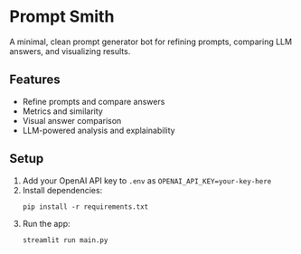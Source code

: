 # Prompt Smith

A minimal, clean prompt generator bot for refining prompts, comparing LLM answers, and visualizing results.

## Features
- Refine prompts and compare answers
- Metrics and similarity
- Visual answer comparison
- LLM-powered analysis and explainability

## Setup
1. Add your OpenAI API key to `.env` as `OPENAI_API_KEY=your-key-here`
2. Install dependencies:
   ```
   pip install -r requirements.txt
   ```
3. Run the app:
   ```
   streamlit run main.py
   ```
